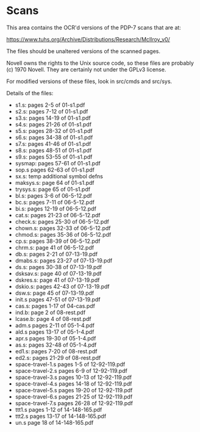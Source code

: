 

# Scans

This area contains the OCR'd versions of the PDP-7 scans that are at:

https://www.tuhs.org/Archive/Distributions/Research/McIlroy_v0/

The files should be unaltered versions of the scanned pages.

Novell owns the rights to the Unix source code, so these files are probably
(c) 1970 Novell. They are certainly not under the GPLv3 license.

For modified versions of these files, look in src/cmds and src/sys.

Details of the files:

* s1.s: pages 2-5    of 01-s1.pdf
* s2.s: pages 7-12   of 01-s1.pdf
* s3.s: pages 14-19  of 01-s1.pdf
* s4.s: pages 21-26  of 01-s1.pdf
* s5.s: pages 28-32  of 01-s1.pdf
* s6.s: pages 34-38  of 01-s1.pdf
* s7.s: pages 41-46  of 01-s1.pdf
* s8.s: pages 48-51  of 01-s1.pdf
* s9.s: pages 53-55  of 01-s1.pdf
* sysmap: pages 57-61 of 01-s1.pdf
* sop.s pages 62-63  of 01-s1.pdf
* sx.s: temp additional symbol defns
* maksys.s: page 64  of 01-s1.pdf
* trysys.s: page 65  of 01-s1.pdf
* bl.s:    pages 3-6   of 06-5-12.pdf
* bc.s:    pages 7-11  of 06-5-12.pdf
* bi.s:    pages 12-19 of 06-5-12.pdf
* cat.s:   pages 21-23 of 06-5-12.pdf
* check.s: pages 25-30 of 06-5-12.pdf
* chown.s: pages 32-33 of 06-5-12.pdf
* chmod.s: pages 35-36 of 06-5-12.pdf
* cp.s:    pages 38-39 of 06-5-12.pdf
* chrm.s:  page  41    of 06-5-12.pdf
* db.s:     pages 2-21  of 07-13-19.pdf
* dmabs.s:  pages 23-27 of 07-13-19.pdf
* ds.s:     pages 30-38 of 07-13-19.pdf
* dsksav.s: page  40    of 07-13-19.pdf
* dskres.s: page  41    of 07-13-19.pdf
* dskio.s:  pages 42-43 of 07-13-19.pdf
* dsw.s:    page  45    of 07-13-19.pdf
* init.s    pages 47-51 of 07-13-19.pdf
* cas.s: pages 1-17 of 04-cas.pdf
* ind.b:   page 2 of 08-rest.pdf
* lcase.b: page 4 of 08-rest.pdf
* adm.s pages 2-11  of 05-1-4.pdf
* ald.s pages 13-17 of 05-1-4.pdf
* apr.s pages 19-30 of 05-1-4.pdf
* as.s: pages 32-48 of 05-1-4.pdf
* ed1.s: pages 7-20 of 08-rest.pdf
* ed2.s: pages 21-29 of 08-rest.pdf
* space-travel-1.s pages 1-5 of 12-92-119.pdf
* space-travel-2.s pages 6-9 of 12-92-119.pdf
* space-travel-3.s pages 10-13 of 12-92-119.pdf
* space-travel-4.s pages 14-18 of 12-92-119.pdf
* space-travel-5.s pages 19-20 of 12-92-119.pdf
* space-travel-6.s pages 21-25 of 12-92-119.pdf
* space-travel-7.s pages 26-28 of 12-92-119.pdf
* ttt1.s pages 1-12 of 14-148-165.pdf
* ttt2.s pages 13-17 of 14-148-165.pdf
* un.s page 18 of 14-148-165.pdf
